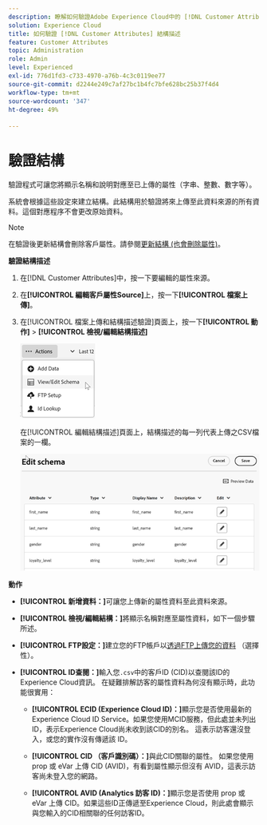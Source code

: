 ```yaml
---
description: 瞭解如何驗證Adobe Experience Cloud中的 [!DNL Customer Attributes] 結構描述。
solution: Experience Cloud
title: 如何驗證 [!DNL Customer Attributes] 結構描述
feature: Customer Attributes
topic: Administration
role: Admin
level: Experienced
exl-id: 776d1fd3-c733-4970-a76b-4c3c0119ee77
source-git-commit: d2244e249c7af27bc1b4fc7bfe628bc25b37f4d4
workflow-type: tm+mt
source-wordcount: '347'
ht-degree: 49%

---
```


# 驗證結構

驗證程式可讓您將顯示名稱和說明對應至已上傳的屬性（字串、整數、數字等）。

系統會根據這些設定來建立結構。此結構用於驗證將來上傳至此資料來源的所有資料。這個對應程序不會更改原始資料。

>[!NOTE]
>
>在驗證後更新結構會刪除客戶屬性。請參閱[更新結構 (也會刪除屬性)](t-crs-usecase.md)。

**驗證結構描述**

1. 在[!DNL Customer Attributes]中，按一下要編輯的屬性來源。

1. 在&#x200B;**[!UICONTROL 編輯客戶屬性Source]**&#x200B;上，按一下&#x200B;**[!UICONTROL 檔案上傳]**。

1. 在[!UICONTROL 檔案上傳和結構描述驗證]頁面上，按一下&#x200B;**[!UICONTROL 動作]** > **[!UICONTROL 檢視/編輯結構描述]**

   ![編輯結構](assets/actions.png)

   在[!UICONTROL 編輯結構描述]頁面上，結構描述的每一列代表上傳之CSV檔案的一欄。

   ![在Experience Cloud中編輯結構描述頁面](assets/schema-edit.png)

**動作**

* **[!UICONTROL 新增資料：]**&#x200B;可讓您上傳新的屬性資料至此資料來源。

* **[!UICONTROL 檢視/編輯結構：]**&#x200B;將顯示名稱對應至屬性資料，如下一個步驟所述。

* **[!UICONTROL FTP設定：]**&#x200B;建立您的FTP帳戶以[透過FTP上傳您的資料](t-upload-attributes-ftp.md) （選擇性）。

* **[!UICONTROL ID查閱：]**&#x200B;輸入您`.csv`中的客戶ID (CID)以查閱該ID的Experience Cloud資訊。 在疑難排解訪客的屬性資料為何沒有顯示時，此功能很實用：

   * **[!UICONTROL ECID (Experience Cloud ID)：]**&#x200B;顯示您是否使用最新的 Experience Cloud ID Service。如果您使用MCID服務，但此處並未列出ID，表示Experience Cloud尚未收到該CID的別名。 這表示訪客還沒登入，或您的實作沒有傳遞該 ID。

   * **[!UICONTROL CID （客戶識別碼）：]**&#x200B;與此CID關聯的屬性。 如果您使用 prop 或 eVar 上傳 CID (AVID)，有看到屬性顯示但沒有 AVID，這表示訪客尚未登入您的網路。

   * **[!UICONTROL AVID (Analytics 訪客 ID)：]**&#x200B;顯示您是否使用 prop 或 eVar 上傳 CID。如果這些ID正傳遞至Experience Cloud，則此處會顯示與您輸入的CID相關聯的任何訪客ID。
